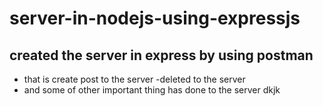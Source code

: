 # server-in-nodejs-using-expressjs
## created the server in express by using postman 
- that is create post to the server
-deleted to the server
- and some of other important thing has done to the server
dkjk
